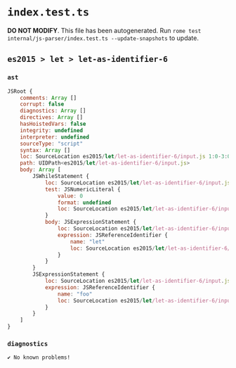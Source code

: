 # `index.test.ts`

**DO NOT MODIFY**. This file has been autogenerated. Run `rome test internal/js-parser/index.test.ts --update-snapshots` to update.

## `es2015 > let > let-as-identifier-6`

### `ast`

```javascript
JSRoot {
	comments: Array []
	corrupt: false
	diagnostics: Array []
	directives: Array []
	hasHoistedVars: false
	integrity: undefined
	interpreter: undefined
	sourceType: "script"
	syntax: Array []
	loc: SourceLocation es2015/let/let-as-identifier-6/input.js 1:0-3:0
	path: UIDPath<es2015/let/let-as-identifier-6/input.js>
	body: Array [
		JSWhileStatement {
			loc: SourceLocation es2015/let/let-as-identifier-6/input.js 1:0-1:13
			test: JSNumericLiteral {
				value: 0
				format: undefined
				loc: SourceLocation es2015/let/let-as-identifier-6/input.js 1:7-1:8
			}
			body: JSExpressionStatement {
				loc: SourceLocation es2015/let/let-as-identifier-6/input.js 1:10-1:13
				expression: JSReferenceIdentifier {
					name: "let"
					loc: SourceLocation es2015/let/let-as-identifier-6/input.js 1:10-1:13 (let)
				}
			}
		}
		JSExpressionStatement {
			loc: SourceLocation es2015/let/let-as-identifier-6/input.js 2:0-2:3
			expression: JSReferenceIdentifier {
				name: "foo"
				loc: SourceLocation es2015/let/let-as-identifier-6/input.js 2:0-2:3 (foo)
			}
		}
	]
}
```

### `diagnostics`

```
✔ No known problems!

```
